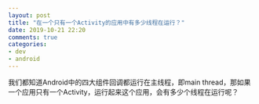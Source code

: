 ```yaml
---
layout: post
title: "在一个只有一个Activity的应用中有多少线程在运行？"
date: 2019-10-21 22:20
comments: true
categories: 
- dev
- android
---
```


我们都知道Android中的四大组件回调都运行在主线程，即main thread，那如果一个应用只有一个Activity，运行起来这个应用，会有多少个线程在运行呢？

<!-- more -->
